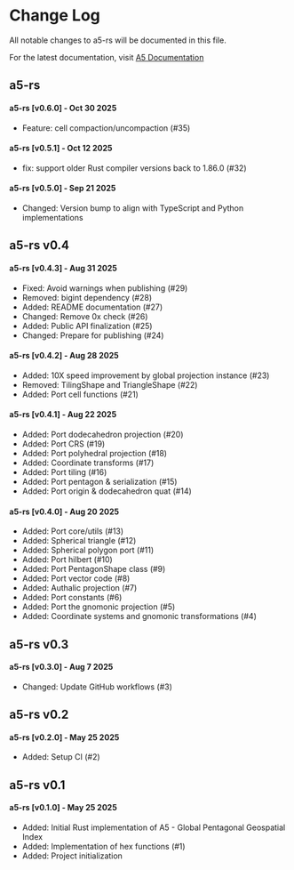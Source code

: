 # Change Log

All notable changes to a5-rs will be documented in this file.

For the latest documentation, visit [A5 Documentation](https://a5geo.org)

<!--
Each version should:
  List its release date in the above format.
  Group changes to describe their impact on the project, as follows:
  Added for new features.
  Changed for changes in existing functionality.
  Deprecated for once-stable features removed in upcoming releases.
  Removed for deprecated features removed in this release.
  Fixed for any bug fixes.
  Security to invite users to upgrade in case of vulnerabilities.
Ref: http://keepachangelog.com/en/0.3.0/
-->

## a5-rs

#### a5-rs [v0.6.0] - Oct 30 2025

- Feature: cell compaction/uncompaction (#35)

#### a5-rs [v0.5.1] - Oct 12 2025

- fix: support older Rust compiler versions back to 1.86.0 (#32)

#### a5-rs [v0.5.0] - Sep 21 2025

- Changed: Version bump to align with TypeScript and Python implementations

## a5-rs v0.4

#### a5-rs [v0.4.3] - Aug 31 2025

- Fixed: Avoid warnings when publishing (#29)
- Removed: bigint dependency (#28)
- Added: README documentation (#27)
- Changed: Remove 0x check (#26)
- Added: Public API finalization (#25)
- Changed: Prepare for publishing (#24)

#### a5-rs [v0.4.2] - Aug 28 2025

- Added: 10X speed improvement by global projection instance (#23)
- Removed: TilingShape and TriangleShape (#22)
- Added: Port cell functions (#21)

#### a5-rs [v0.4.1] - Aug 22 2025

- Added: Port dodecahedron projection (#20)
- Added: Port CRS (#19)
- Added: Port polyhedral projection (#18)
- Added: Coordinate transforms (#17)
- Added: Port tiling (#16)
- Added: Port pentagon & serialization (#15)
- Added: Port origin & dodecahedron quat (#14)

#### a5-rs [v0.4.0] - Aug 20 2025

- Added: Port core/utils (#13)
- Added: Spherical triangle (#12)
- Added: Spherical polygon port (#11)
- Added: Port hilbert (#10)
- Added: Port PentagonShape class (#9)
- Added: Port vector code (#8)
- Added: Authalic projection (#7)
- Added: Port constants (#6)
- Added: Port the gnomonic projection (#5)
- Added: Coordinate systems and gnomonic transformations (#4)

## a5-rs v0.3

#### a5-rs [v0.3.0] - Aug 7 2025

- Changed: Update GitHub workflows (#3)

## a5-rs v0.2

#### a5-rs [v0.2.0] - May 25 2025

- Added: Setup CI (#2)

## a5-rs v0.1

#### a5-rs [v0.1.0] - May 25 2025

- Added: Initial Rust implementation of A5 - Global Pentagonal Geospatial Index
- Added: Implementation of hex functions (#1)
- Added: Project initialization

